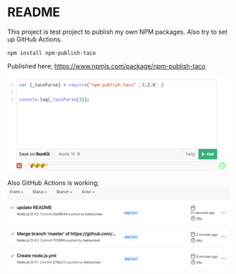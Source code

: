 # README

This project is test project to publish my own NPM packages.
Also try to set up GitHub Actions.

```
npm install npm-publish-taco
```

Published here;
https://www.npmjs.com/package/npm-publish-taco

![](./img/result.png)

Also GitHub Actions is working;
![](./img/actions.png)
